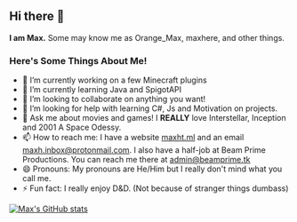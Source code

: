 ## Hi there 👋

**I am Max.** Some may know me as Orange_Max, maxhere, and other things.

### Here's Some Things About Me!

- 🔭 I’m currently working on a few Minecraft plugins
- 🌱 I’m currently learning Java and SpigotAPI
- 👯 I’m looking to collaborate on anything you want!
- 🤔 I’m looking for help with learning C#, Js and Motivation on projects.
- 💬 Ask me about movies and games! I **REALLY** love Interstellar, Inception and 2001 A Space Odessy.
- 📫 How to reach me: I have a website <a href='https://maxht.ml'>maxht.ml</a> and an email <a href='mailto:maxh.inbox@protonmail.com'>maxh.inbox@protonmail.com</a>. I also have a half-job at Beam Prime Productions. You can reach me there at <a href='mailto:admin@beamprime.tk'>admin@beamprime.tk</a>
- 😄 Pronouns: My pronouns are He/Him but I really don't mind what you call me.
- ⚡ Fun fact: I really enjoy D&D. (Not because of stranger things dumbass)

[![Max's GitHub stats](https://github-readme-stats.vercel.app/api?username=flyingratt)](https://github.com/anuraghazra/github-readme-stats)
